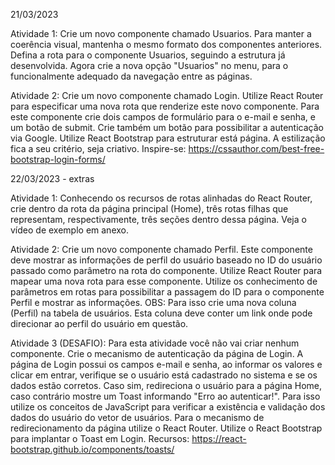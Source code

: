 21/03/2023

Atividade 1:
Crie um novo componente chamado Usuarios. Para manter a coerência visual, mantenha o mesmo formato dos componentes anteriores. Defina a rota para o componente Usuarios, seguindo a estrutura já desenvolvida. Agora crie a nova opção "Usuarios" no menu, para o funcionalmente adequado da navegação entre as páginas.

Atividade 2:
Crie um novo componente chamado Login. Utilize React Router para especificar uma nova rota que renderize este novo componente. Para este componente crie dois campos de formulário para o e-mail e senha, e um botão de submit. Crie também um botão para possibilitar a autenticação via Google. Utilize React Bootstrap para estruturar está página. A estilização fica a seu critério, seja criativo.
Inspire-se: https://cssauthor.com/best-free-bootstrap-login-forms/

22/03/2023 - extras

Atividade 1:
Conhecendo os recursos de rotas alinhadas do React Router, crie dentro da rota da página principal (Home), três rotas filhas que representam, respectivamente, três seções dentro dessa página. Veja o vídeo de exemplo em anexo.

Atividade 2:
Crie um novo componente chamado Perfil. Este componente deve mostrar as informações de perfil do usuário baseado no ID do usuário passado como parâmetro na rota do componente. Utilize React Router para mapear uma nova rota para esse componente. Utilize os conhecimento de parâmetros em rotas para possibilitar a passagem do ID para o componente Perfil e mostrar as informações.
OBS: Para isso crie uma nova coluna (Perfil) na tabela de usuários. Esta coluna deve conter um link onde pode direcionar ao perfil do usuário em questão.

Atividade 3 (DESAFIO):
Para esta atividade você não vai criar nenhum componente. Crie o mecanismo de autenticação da página de Login. A página de Login possui os campos e-mail e senha, ao informar os valores e clicar em entrar, verifique se o usuário está cadastrado no sistema e se os dados estão corretos. Caso sim, redireciona o usuário para a página Home, caso contrário mostre um Toast informando "Erro ao autenticar!". Para isso utilize os conceitos de JavaScript para verificar a existência e validação dos dados do usuário do vetor de usuários. Para o mecanismo de redirecionamento da página utilize o React Router. Utilize o React Bootstrap para implantar o Toast em Login.
Recursos: https://react-bootstrap.github.io/components/toasts/
